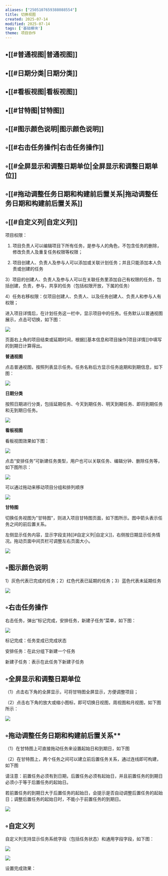 ```yaml
---
aliases: ["2505107659388088554"]
title: 切换视图
created: 2025-07-14
modified: 2025-07-14
tags: ['基础模块']
theme: 项目协作
---
```


## •[[#普通视图|普通视图]]

## •[[#日期分类|日期分类]]

## •[[#看板视图|看板视图]]

## •[[#甘特图|甘特图]]

## ◦[[#图示颜色说明|图示颜色说明]]

## ◦[[#右击任务操作|右击任务操作]]

## ◦[[#全屏显示和调整日期单位|全屏显示和调整日期单位]]

## ◦[[#拖动调整任务日期和构建前后置关系|拖动调整任务日期和构建前后置关系]]

## ◦[[#自定义列|自定义列]]

项目权限：

1) 项目负责人可以编辑项目下所有任务，是参与人的角色，不包含任务的删除，修改负责人及重复任务权限等权限；

2) 项目创建人、负责人及参与人可以添加或关联计划任务；并且只能添加本人负责或创建的任务

3）项目的创建人、负责人及参与人可以在关联任务里添加自己有权限的任务，包括创建，负责，参与，共享的任务（包括权限开放，下属的任务）

4）任务右移权限：仅项目创建人、负责人、以及任务创建人、负责人和参与人有权限；

进入项目详情后，在计划任务这一栏中，显示项目中的任务。任务默认以普通视图展示，点击可切换，如下图：

![](https://myhelpdoc.oss-cn-heyuan.aliyuncs.com/mdimages/e32b98715d8bce84d20ff9eb8822bba9.jpg)

页面右上角的项目结束或延期时间，根据[[基本信息和项目操作|项目详情]]中填写的到期日计算得出。

**普通视图**

点击普通视图，按照列表显示任务。任务名称后方显示任务逾期和到期信息，如下图：

![](https://myhelpdoc.oss-cn-heyuan.aliyuncs.com/mdimages/6a5e5f5654344738dabb679803c7cc7f.jpg)

**日期分类**

按照日期进行分类，包括延期任务、今天到期任务、明天到期任务、即将到期任务和无到期日任务。

![](https://myhelpdoc.oss-cn-heyuan.aliyuncs.com/mdimages/1eb20b3a8071b88647dd192ebb881208.jpg)

**看板视图**

看板视图效果如下图：

![](https://myhelpdoc.oss-cn-heyuan.aliyuncs.com/mdimages/09a38070e6c3a0a58fa96aeed9653f8f.jpg)

点击“安排任务”可新建任务类型，用户也可以关联任务、编辑分钟、删除任务等，如下图所示：

![](https://myhelpdoc.oss-cn-heyuan.aliyuncs.com/mdimages/a48094a94b7b9a3b4c5f4ce41ebec758.jpg)

可以通过拖动来移动项目分组和排列顺序

![](https://myhelpdoc.oss-cn-heyuan.aliyuncs.com/mdimages/324a4411e53cb3f29f93c9fb52ee6278.jpg)

**甘特图**

切换任务视图为"甘特图"，则进入项目甘特图页面，如下图所示。图中箭头表示任务之间的前后置关系。

左侧显示任务内容，显示字段支持[[#自定义列|自定义]]，右侧按日期显示任务情况。拖动页面中间页栏可调整左右页面大小。

![](https://myhelpdoc.oss-cn-heyuan.aliyuncs.com/mdimages/9b32238e9c82556da735b865cd7dfbeb.jpg)

## ◦图示颜色说明

1）灰色代表已完成的任务；2）红色代表已延期的任务；3）蓝色代表未延期任务

![](https://myhelpdoc.oss-cn-heyuan.aliyuncs.com/mdimages/2215c9acb7c1562adf3debc662dcfa01.jpg)

## ◦右击任务操作

右击任务，弹出“标记完成，安排任务，新建子任务”菜单，如下图：

![](https://myhelpdoc.oss-cn-heyuan.aliyuncs.com/mdimages/edccc222d367d4a4074d8de3bbb1a69c.jpg)

标记完成：任务变成已完成状态

安排任务：在此分组下新建一个任务

新建子任务：表示在此任务下新建子任务

## ◦全屏显示和调整日期单位

（1）点击右下角的全屏显示，可将甘特图全屏显示，方便调整项目；

（2）点击右下角的放大或缩小图标，即可切换日视图，周视图和月视图，如下图所示：

![](https://myhelpdoc.oss-cn-heyuan.aliyuncs.com/mdimages/8a2255a797b6ff5b6ff99911738c1646.jpg)

## ◦拖动调整任务日期和构建前后置关系**

（1）在甘特图上可直接拖动任务来设置起始日和到期日，如下图

（2）在甘特图上，两个任务之间可以建立前后置任务关系，通过连线即可构建，如下图

请注意：前置任务必须有到日期，后置任务必须有起始日，并且前置任务的到期日必须小于等于后置任务的起始日。

若前置任务的到期日大于后置任务的起始日，会提示是否自动调整后置任务的起始日；调整后置任务的起始日时，不能小于前置任务的到期日。

![](https://myhelpdoc.oss-cn-heyuan.aliyuncs.com/mdimages/76d47576fb3cc46c805dafc85d4fcbe2.jpg)

## ◦自定义列

自定义列支持显示任务系统字段（包括任务状态）和通用字段字段，如下图：

![](https://myhelpdoc.oss-cn-heyuan.aliyuncs.com/mdimages/6dceef8734acf428bb9c3ede0ed6c69d.jpg)

![](https://myhelpdoc.oss-cn-heyuan.aliyuncs.com/mdimages/74eee0f11a32adb8cfc2a13924cad968.jpg)

设置完成效果：

